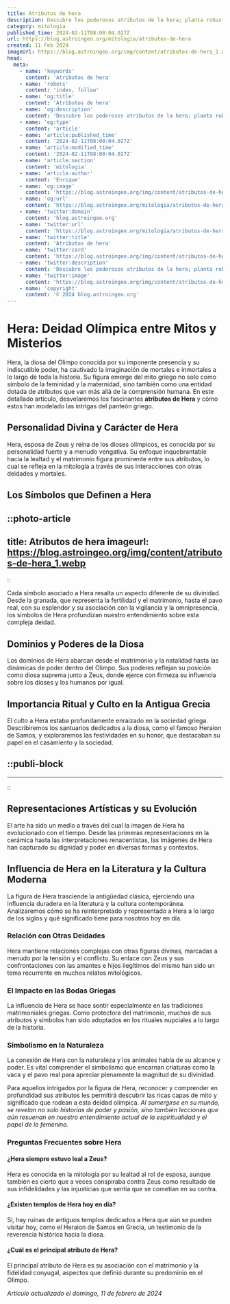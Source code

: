 ```yaml
---
title: Atributos de hera
description: Descubre los poderosos atributos de la hera; planta robusta con cualidades decorativas y beneficios ambientales. Cultiva belleza y sostenibilidad.
category: mitologia
published_time: 2024-02-11T08:00:04.027Z
url: https://blog.astroingeo.org/mitologia/atributos-de-hera
created: 11 Feb 2024
imageUrl: https://blog.astroingeo.org/img/content/atributos-de-hera_1.webp
head:
  meta:
    - name: 'keywords'
      content: 'Atributos de hera'
    - name: 'robots'
      content: 'index, follow'
    - name: 'og:title'
      content: 'Atributos de hera'
    - name: 'og:description'
      content: 'Descubre los poderosos atributos de la hera; planta robusta con cualidades decorativas y beneficios ambientales. Cultiva belleza y sostenibilidad.'
    - name: 'og:type'
      content: 'article'
    - name: 'article:published_time'
      content: '2024-02-11T08:00:04.027Z'
    - name: 'article:modified_time'
      content: '2024-02-11T08:00:04.027Z'
    - name: 'article:section'
      content: 'mitologia'
    - name: 'article:author'
      content: 'Enrique'
    - name: 'og:image'
      content: 'https://blog.astroingeo.org/img/content/atributos-de-hera_1.webp'
    - name: 'og:url'
      content: 'https://blog.astroingeo.org/mitologia/atributos-de-hera'
    - name: 'twitter:domain'
      content: 'blog.astroingeo.org'
    - name: 'twitter:url'
      content: 'https://blog.astroingeo.org/mitologia/atributos-de-hera'
    - name: 'twitter:title'
      content: 'Atributos de hera'
    - name: 'twitter:card'
      content: 'https://blog.astroingeo.org/img/content/atributos-de-hera_1.webp'
    - name: 'twitter:description'
      content: 'Descubre los poderosos atributos de la hera; planta robusta con cualidades decorativas y beneficios ambientales. Cultiva belleza y sostenibilidad.'
    - name: 'twitter:image'
      content: 'https://blog.astroingeo.org/img/content/atributos-de-hera_1.webp'
    - name: 'copyright'
      content: '© 2024 blog.astroingeo.org'
---
```

# Hera: Deidad Olímpica entre Mitos y Misterios

Hera, la diosa del Olimpo conocida por su imponente presencia y su indiscutible poder, ha cautivado la imaginación de mortales e inmortales a lo largo de toda la historia. Su figura emerge del mito griego no solo como símbolo de la feminidad y la maternidad, sino también como una entidad dotada de atributos que van más allá de la comprensión humana. En este detallado artículo, desvelaremos los fascinantes **atributos de Hera** y cómo estos han modelado las intrigas del panteón griego.

## Personalidad Divina y Carácter de Hera

Hera, esposa de Zeus y reina de los dioses olímpicos, es conocida por su personalidad fuerte y a menudo vengativa. Su enfoque inquebrantable hacia la lealtad y el matrimonio figura prominente entre sus atributos, lo cual se refleja en la mitología a través de sus interacciones con otras deidades y mortales.

## Los Símbolos que Definen a Hera


::photo-article
---
title: Atributos de hera
imageurl: https://blog.astroingeo.org/img/content/atributos-de-hera_1.webp
---
::



Cada símbolo asociado a Hera resalta un aspecto diferente de su divinidad. Desde la granada, que representa la fertilidad y el matrimonio, hasta el pavo real, con su esplendor y su asociación con la vigilancia y la omnipresencia, los símbolos de Hera profundizan nuestro entendimiento sobre esta compleja deidad.

## Dominios y Poderes de la Diosa

Los dominios de Hera abarcan desde el matrimonio y la natalidad hasta las dinámicas de poder dentro del Olimpo. Sus poderes reflejan su posición como diosa suprema junto a Zeus, donde ejerce con firmeza su influencia sobre los dioses y los humanos por igual.

## Importancia Ritual y Culto en la Antigua Grecia

El culto a Hera estaba profundamente enraizado en la sociedad griega. Describiremos los santuarios dedicados a la diosa, como el famoso Heraion de Samos, y exploraremos las festividades en su honor, que destacaban su papel en el casamiento y la sociedad.


  ::publi-block
  ---
  ---
  ::
  
  

## Representaciones Artísticas y su Evolución

El arte ha sido un medio a través del cual la imagen de Hera ha evolucionado con el tiempo. Desde las primeras representaciones en la cerámica hasta las interpretaciones renacentistas, las imágenes de Hera han capturado su dignidad y poder en diversas formas y contextos.

## Influencia de Hera en la Literatura y la Cultura Moderna

La figura de Hera trasciende la antigüedad clásica, ejerciendo una influencia duradera en la literatura y la cultura contemporánea. Analizaremos cómo se ha reinterpretado y representado a Hera a lo largo de los siglos y qué significado tiene para nosotros hoy en día.

### Relación con Otras Deidades

Hera mantiene relaciones complejas con otras figuras divinas, marcadas a menudo por la tensión y el conflicto. Su enlace con Zeus y sus confrontaciones con las amantes e hijos ilegítimos del mismo han sido un tema recurrente en muchos relatos mitológicos.

### El Impacto en las Bodas Griegas

La influencia de Hera se hace sentir especialmente en las tradiciones matrimoniales griegas. Como protectora del matrimonio, muchos de sus atributos y símbolos han sido adoptados en los rituales nupciales a lo largo de la historia.

### Simbolismo en la Naturaleza

La conexión de Hera con la naturaleza y los animales habla de su alcance y poder. Es vital comprender el simbolismo que encarnan criaturas como la vaca y el pavo real para apreciar plenamente la magnitud de su divinidad.

Para aquellos intrigados por la figura de Hera, reconocer y comprender en profundidad sus atributos les permitirá descubrir las ricas capas de mito y significado que rodean a esta deidad olímpica. *Al sumergirse en su mundo, se revelan no solo historias de poder y pasión, sino también lecciones que aún resuenan en nuestro entendimiento actual de la espiritualidad y el papel de lo femenino.*

### Preguntas Frecuentes sobre Hera

#### ¿Hera siempre estuvo leal a Zeus?
Hera es conocida en la mitología por su lealtad al rol de esposa, aunque también es cierto que a veces conspiraba contra Zeus como resultado de sus infidelidades y las injusticias que sentía que se cometían en su contra.

#### ¿Existen templos de Hera hoy en día?
Sí, hay ruinas de antiguos templos dedicados a Hera que aún se pueden visitar hoy, como el Heraion de Samos en Grecia, un testimonio de la reverencia histórica hacia la diosa.

#### ¿Cuál es el principal atributo de Hera?
El principal atributo de Hera es su asociación con el matrimonio y la fidelidad conyugal, aspectos que definió durante su predominio en el Olimpo.

_Artículo actualizado el domingo, 11 de febrero de 2024_